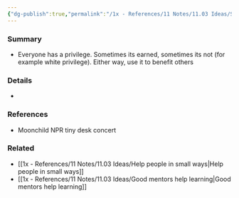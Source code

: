```yaml
---
{"dg-publish":true,"permalink":"/1x - References/11 Notes/11.03 Ideas/Spend your privilege/","title":"Spend your privilege","noteIcon":""}
---
```



### Summary
- Everyone has a privilege. Sometimes its earned, sometimes its not (for example white privilege). Either way, use it to benefit others

### Details
- 

### References
- Moonchild NPR tiny desk concert

### Related
- [[1x - References/11 Notes/11.03 Ideas/Help people in small ways\|Help people in small ways]]
- [[1x - References/11 Notes/11.03 Ideas/Good mentors help learning\|Good mentors help learning]]
